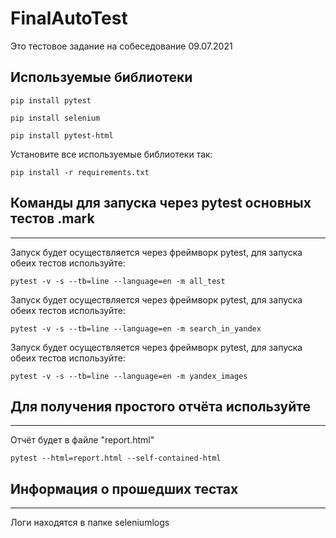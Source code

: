 # FinalAutoTest
Это тестовое задание на собеседование 09.07.2021

## Используемые библиотеки 


```
pip install pytest
```
```
pip install selenium
```
```
pip install pytest-html
```
Установите все используемые библиотеки так:

```
pip install -r requirements.txt
```
## Команды для запуска через pytest основных тестов .mark
---
Запуск будет осуществляется через фреймворк pytest, для запуска обеих тестов используйте:
```
pytest -v -s --tb=line --language=en -m all_test
```
Запуск будет осуществляется через фреймворк pytest, для запуска обеих тестов используйте:
```
pytest -v -s --tb=line --language=en -m search_in_yandex
```
Запуск будет осуществляется через фреймворк pytest, для запуска обеих тестов используйте:
```
pytest -v -s --tb=line --language=en -m yandex_images
```

## Для получения простого отчёта используйте
---
Отчёт будет в файле "report.html"
```
pytest --html=report.html --self-contained-html
```


## Информация о прошедших тестах
---
Логи находятся в папке seleniumlogs

